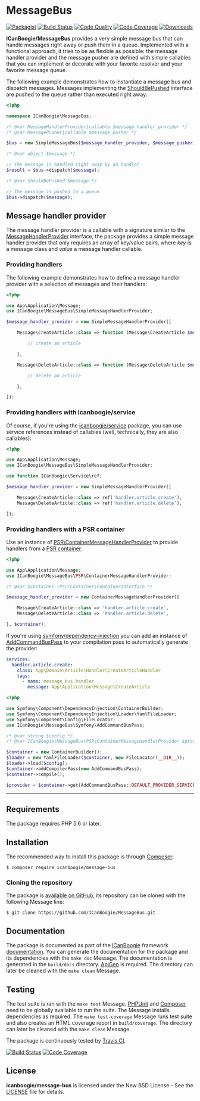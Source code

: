 # MessageBus

[![Packagist](https://img.shields.io/packagist/v/icanboogie/message-bus.svg)](https://packagist.org/packages/icanboogie/message-bus)
[![Build Status](https://img.shields.io/travis/ICanBoogie/MessageBus.svg)](http://travis-ci.org/ICanBoogie/MessageBus)
[![Code Quality](https://img.shields.io/scrutinizer/g/ICanBoogie/MessageBus.svg)](https://scrutinizer-ci.com/g/ICanBoogie/MessageBus)
[![Code Coverage](https://img.shields.io/coveralls/ICanBoogie/MessageBus.svg)](https://coveralls.io/r/ICanBoogie/MessageBus)
[![Downloads](https://img.shields.io/packagist/dt/icanboogie/message-bus.svg)](https://packagist.org/packages/icanboogie/message-bus/stats)

**ICanBoogie/MessageBus** provides a very simple message bus that can handle messages right away or
push them in a queue. Implemented with a functional approach, it tries to be as flexible as
possible: the message handler provider and the message pusher are defined with simple callables that
you can implement or decorate with your favorite resolver and your favorite message queue.

The following example demonstrates how to instantiate a message bus and dispatch messages. Messages
implementing the [ShouldBePushed][] interface are pushed to the queue rather than executed right
away.

```php
<?php

namespace ICanBoogie\MessageBus;

/* @var MessageHandlerProvider|callable $message_handler_provider */
/* @var MessagePusher|callable $message_pusher */

$bus = new SimpleMessageBus($message_handler_provider, $message_pusher);

/* @var object $message */

// The message is handled right away by an handler
$result = $bus->dispatch($message);

/* @var ShouldBePushed $message */

// The message is pushed to a queue
$bus->dispatch($message);
```





## Message handler provider

The message handler provider is a callable with a signature similar to the
[MessageHandlerProvider][] interface, the package provides a simple message handler provider
that only requires an array of key/value pairs, where _key_ is a message class and _value_
a message handler callable.

### Providing handlers

The following example demonstrates how to define a message handler provider with a selection
of messages and their handlers:

```php
<?php

use App\Application\Message;
use ICanBoogie\MessageBus\SimpleMessageHandlerProvider;

$message_handler_provider = new SimpleMessageHandlerProvider([

	Message\CreateArticle::class => function (Message\CreateArticle $message) {

		// create an article

	},

	Message\DeleteArticle::class => function (Message\DeleteArticle $message) {

        // delete an article

    },

]);
```

### Providing handlers with icanboogie/service

Of course, if you're using the [icanboogie/service][] package, you can use service references
instead of callables (well, technically, they are also callables):

```php
<?php

use App\Application\Message;
use ICanBoogie\MessageBus\SimpleMessageHandlerProvider;

use function ICanBoogie\Service\ref;

$message_handler_provider = new SimpleMessageHandlerProvider([

	Message\CreateArticle::class => ref('handler.article.create'),
	Message\DeleteArticle::class => ref('handler.article.delete'),

]);
```




### Providing handlers with a PSR container

Use an instance of [PSR\ContainerMessageHandlerProvider][] to provide handlers from a 
[PSR container][]:

```php
<?php

use App\Application\Message;
use ICanBoogie\MessageBus\PSR\ContainerMessageHandlerProvider;

/* @var $container \Psr\Container\ContainerInterface */

$message_handler_provider = new ContainerMessageHandlerProvider([

	Message\CreateArticle::class => 'handler.article.create',
	Message\DeleteArticle::class => 'handler.article.delete',

], $container);
```

If you're using [symfony/dependency-injection][] you can add an instance of [AddCommandBusPass][]
to your compilation pass to automatically generate the provider:

```yaml
services:
  handler.article.create:
    class: App\Domain\Article\Handler\CreateArticleHandler
    tags:
      - name: message_bus.handler
        message: App\Application\Message\CreateArticle
```

```php
<?php

use Symfony\Component\DependencyInjection\ContainerBuilder;
use Symfony\Component\DependencyInjection\Loader\YamlFileLoader;
use Symfony\Component\Config\FileLocator;
use ICanBoogie\MessageBus\Symfony\AddCommandBusPass;

/* @var string $config */
/* @var ICanBoogie\MessageBus\PSR\ContainerMessageHandlerProvider $provider */

$container = new ContainerBuilder();
$loader = new YamlFileLoader($container, new FileLocator(__DIR__));
$loader->load($config);
$container->addCompilerPass(new AddCommandBusPass);
$container->compile();

$provider = $container->get(AddCommandBusPass::DEFAULT_PROVIDER_SERVICE);
```





----------





## Requirements

The package requires PHP 5.6 or later.





## Installation

The recommended way to install this package is through [Composer](http://getcomposer.org/):

	$ composer require icanboogie/message-bus





### Cloning the repository

The package is [available on GitHub][], its repository can be cloned with the following Message
line:

	$ git clone https://github.com/ICanBoogie/MessageBus.git





## Documentation

The package is documented as part of the [ICanBoogie][] framework [documentation][]. You can
generate the documentation for the package and its dependencies with the `make doc` Message. The
documentation is generated in the `build/docs` directory. [ApiGen](http://apigen.org/) is required.
The directory can later be cleaned with the `make clean` Message.





## Testing

The test suite is ran with the `make test` Message. [PHPUnit](https://phpunit.de/) and
[Composer](http://getcomposer.org/) need to be globally available to run the suite. The Message
installs dependencies as required. The `make test-coverage` Message runs test suite and also creates
an HTML coverage report in `build/coverage`. The directory can later be cleaned with the `make
clean` Message.

The package is continuously tested by [Travis CI](http://about.travis-ci.org/).

[![Build Status](https://img.shields.io/travis/ICanBoogie/MessageBus.svg)](http://travis-ci.org/ICanBoogie/MessageBus)
[![Code Coverage](https://img.shields.io/coveralls/ICanBoogie/MessageBus.svg)](https://coveralls.io/r/ICanBoogie/MessageBus)





## License

**icanboogie/message-bus** is licensed under the New BSD License - See the [LICENSE](LICENSE) file for details.





[documentation]:                       https://icanboogie.org/api/message-bus/master/
[MessageHandlerProvider]:              https://icanboogie.org/api/message-bus/master/class-ICanBoogie.MessageBus.MessageHandlerProvider.html
[ShouldBePushed]:                      https://icanboogie.org/api/message-bus/master/class-ICanBoogie.MessageBus.ShouldBePushed.html
[AddCommandBusPass]:                   https://icanboogie.org/api/message-bus/master/class-ICanBoogie.MessageBus.Symfony.AddCommandBusPass.html
[available on GitHub]:                 https://github.com/ICanBoogie/MessageBus
[icanboogie/service]:                  https://github.com/ICanBoogie/Service
[PSR container]:                       https://github.com/php-fig/container
[ICanBoogie]:                          https://icanboogie.org
[PSR\ContainerMessageHandlerProvider]: https://icanboogie.org/api/message-bus/master/class-ICanBoogie.MessageBus.PSR.ContainerMessageHandlerProvider.html
[symfony/dependency-injection]:        https://symfony.com/doc/current/components/dependency_injection.html
